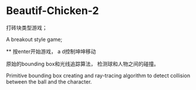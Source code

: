 # Beautif-Chicken-2

打砖块类型游戏；

A breakout style game;

**
按enter开始游戏， a d控制坤坤移动


原始的bounding box和光线追踪算法， 检测球和人物之间的碰撞。

Primitive bounding box creating and ray-tracing algorithm to detect collision between the ball and the character.

